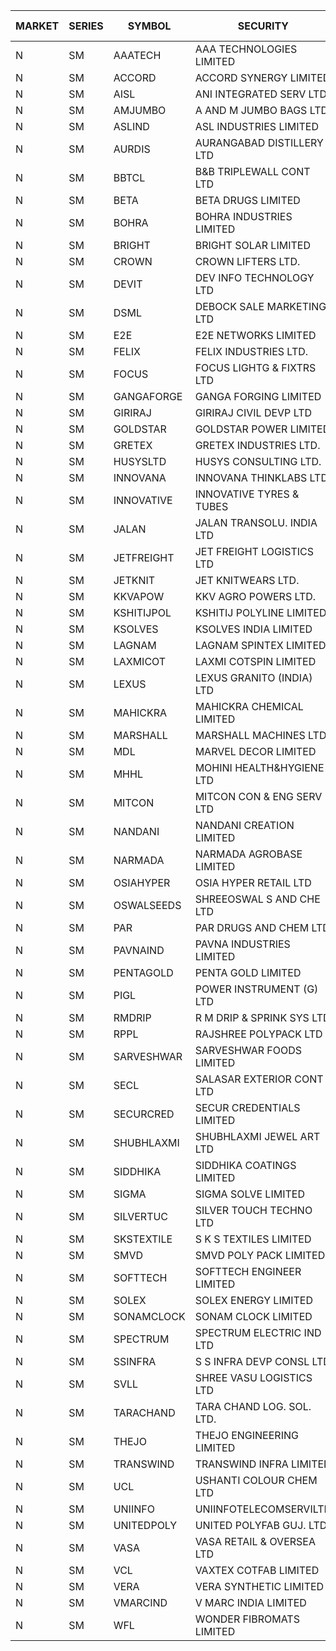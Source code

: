


| MARKET | SERIES | SYMBOL | SECURITY | PREV CL PR | OPEN PRICE | HIGH PRICE | LOW PRICE | CLOSE PRICE | NET TRDVAL | NET TRDQTY | CORP IND | HI 52 WK | LO 52 WK |
| ----- | ----- | ----- | ----- | ----- | ----- | ----- | ----- | ----- | ----- | ----- | ----- | ----- | ----- |
| N | SM | AAATECH | AAA TECHNOLOGIES LIMITED | 67.00 | 71.00 | 71.00 | 65.60 | 67.15 | 2284650.00 | 33000 |  | 71.00 | 42.00 |
| N | SM | ACCORD | ACCORD SYNERGY LIMITED | 15.00 | 15.75 | 15.75 | 14.45 | 14.95 | 122400.00 | 8000 |  | 27.00 | 10.25 |
| N | SM | AISL | ANI INTEGRATED SERV LTD. | 45.75 | 49.65 | 49.65 | 41.30 | 41.60 | 1411620.00 | 31200 |  | 55.40 | 17.60 |
| N | SM | AMJUMBO | A AND M JUMBO BAGS LTD | 9.00 | 8.55 | 8.55 | 8.55 | 8.55 | 68400.00 | 8000 |  | 14.40 | 6.70 |
| N | SM | ASLIND | ASL INDUSTRIES LIMITED | 11.80 | 11.70 | 11.70 | 11.70 | 11.70 | 2340000.00 | 200000 |  | 22.10 | 4.75 |
| N | SM | AURDIS | AURANGABAD DISTILLERY LTD | 39.30 | 41.25 | 41.25 | 41.25 | 41.25 | 247500.00 | 6000 |  | 41.25 | 25.80 |
| N | SM | BBTCL | B&B TRIPLEWALL CONT LTD | 77.00 | 76.00 | 76.00 | 74.00 | 74.00 | 897150.00 | 12000 |  | 83.95 | 27.20 |
| N | SM | BETA | BETA DRUGS LIMITED | 301.25 | 300.00 | 316.30 | 300.00 | 316.30 | 4993160.00 | 16000 |  | 350.20 | 52.05 |
| N | SM | BOHRA | BOHRA INDUSTRIES LIMITED | 4.35 | 4.15 | 4.30 | 4.15 | 4.15 | 126000.00 | 30000 |  | 7.25 | .95 |
| N | SM | BRIGHT | BRIGHT SOLAR LIMITED | 10.20 | 10.05 | 10.05 | 10.05 | 10.05 | 30150.00 | 3000 |  | 15.55 | 5.55 |
| N | SM | CROWN | CROWN LIFTERS LTD. | 90.60 | 92.00 | 92.00 | 90.00 | 90.00 | 182000.00 | 2000 |  | 100.00 | 38.00 |
| N | SM | DEVIT | DEV INFO TECHNOLOGY LTD | 105.00 | 102.00 | 105.00 | 102.00 | 105.00 | 1251000.00 | 12000 |  | 139.55 | 66.00 |
| N | SM | DSML | DEBOCK SALE MARKETING LTD | 7.50 | 7.20 | 7.20 | 7.20 | 7.20 | 43200.00 | 6000 |  | 21.95 | 3.50 |
| N | SM | E2E | E2E NETWORKS LIMITED | 41.00 | 41.00 | 41.00 | 41.00 | 41.00 | 82000.00 | 2000 |  | 61.30 | 20.05 |
| N | SM | FELIX | FELIX INDUSTRIES LTD. | 44.35 | 44.35 | 44.35 | 42.15 | 44.20 | 868800.00 | 20000 |  | 51.25 | 12.35 |
| N | SM | FOCUS | FOCUS LIGHTG & FIXTRS LTD | 32.00 | 33.00 | 33.40 | 31.00 | 31.00 | 292200.00 | 9000 |  | 34.80 | 18.05 |
| N | SM | GANGAFORGE | GANGA FORGING LIMITED | 81.05 | 78.00 | 81.45 | 78.00 | 80.90 | 4452400.00 | 56000 |  | 82.85 | 9.50 |
| N | SM | GIRIRAJ | GIRIRAJ CIVIL DEVP LTD | 80.20 | 84.20 | 84.20 | 84.20 | 84.20 | 101040.00 | 1200 |  | 93.50 | 46.50 |
| N | SM | GOLDSTAR | GOLDSTAR POWER LIMITED | 20.50 | 20.50 | 20.50 | 20.50 | 20.50 | 1599000.00 | 78000 |  | 25.30 | 19.70 |
| N | SM | GRETEX | GRETEX INDUSTRIES LTD. | 9.85 | 9.85 | 9.85 | 9.85 | 9.85 | 59100.00 | 6000 |  | 10.80 | 5.70 |
| N | SM | HUSYSLTD | HUSYS CONSULTING LTD. | 87.25 | 88.95 | 88.95 | 88.40 | 88.40 | 887300.00 | 10000 |  | 131.85 | 20.50 |
| N | SM | INNOVANA | INNOVANA THINKLABS LTD. | 199.00 | 197.00 | 208.00 | 189.05 | 197.50 | 3391600.00 | 17000 |  | 208.00 | 70.25 |
| N | SM | INNOVATIVE | INNOVATIVE TYRES & TUBES | 8.80 | 9.15 | 9.20 | 8.85 | 9.20 | 190200.00 | 21000 |  | 10.35 | 5.65 |
| N | SM | JALAN | JALAN TRANSOLU. INDIA LTD | 3.85 | 3.95 | 3.95 | 3.95 | 3.95 | 11850.00 | 3000 |  | 4.65 | 2.75 |
| N | SM | JETFREIGHT | JET FREIGHT LOGISTICS LTD | 27.35 | 28.70 | 28.70 | 27.00 | 27.00 | 1653400.00 | 60000 |  | 28.70 | 12.00 |
| N | SM | JETKNIT | JET KNITWEARS LTD. | 36.90 | 38.70 | 38.70 | 38.70 | 38.70 | 58050.00 | 1500 |  | 38.70 | 18.00 |
| N | SM | KKVAPOW | KKV AGRO POWERS LTD. | 384.00 | 395.00 | 403.20 | 395.00 | 403.20 | 199550.00 | 500 |  | 417.90 | 335.00 |
| N | SM | KSHITIJPOL | KSHITIJ POLYLINE LIMITED | 22.00 | 21.50 | 22.10 | 21.50 | 21.80 | 346800.00 | 16000 |  | 28.25 | 19.85 |
| N | SM | KSOLVES | KSOLVES INDIA LIMITED | 639.30 | 607.35 | 607.35 | 607.35 | 607.35 | 5830560.00 | 9600 |  | 1718.20 | 102.05 |
| N | SM | LAGNAM | LAGNAM SPINTEX LIMITED | 27.00 | 25.65 | 25.65 | 25.65 | 25.65 | 76950.00 | 3000 |  | 30.45 | 6.60 |
| N | SM | LAXMICOT | LAXMI COTSPIN LIMITED | 15.30 | 16.90 | 16.90 | 15.50 | 15.50 | 287400.00 | 18000 |  | 17.70 | 7.50 |
| N | SM | LEXUS | LEXUS GRANITO (INDIA) LTD | 12.45 | 11.85 | 12.40 | 11.85 | 12.35 | 48850.00 | 4000 |  | 22.50 | 5.45 |
| N | SM | MAHICKRA | MAHICKRA CHEMICAL LIMITED | 88.25 | 84.05 | 88.00 | 84.05 | 88.00 | 258075.00 | 3000 |  | 95.00 | 70.00 |
| N | SM | MARSHALL | MARSHALL MACHINES LTD | 15.00 | 15.00 | 15.75 | 14.35 | 15.05 | 553050.00 | 36000 |  | 17.35 | 4.85 |
| N | SM | MDL | MARVEL DECOR LIMITED | 29.95 | 28.50 | 28.50 | 28.50 | 28.50 | 114000.00 | 4000 |  | 29.95 | 16.50 |
| N | SM | MHHL | MOHINI HEALTH&HYGIENE LTD | 25.90 | 25.50 | 25.90 | 25.00 | 25.00 | 381000.00 | 15000 |  | 39.50 | 13.50 |
| N | SM | MITCON | MITCON CON & ENG SERV LTD | 38.25 | 40.15 | 40.15 | 40.15 | 40.15 | 80300.00 | 2000 |  | 41.50 | 33.10 |
| N | SM | NANDANI | NANDANI CREATION LIMITED | 38.95 | 39.00 | 40.50 | 37.05 | 39.70 | 1343000.00 | 35000 |  | 40.50 | 7.65 |
| N | SM | NARMADA | NARMADA AGROBASE LIMITED | 11.00 | 11.55 | 11.55 | 11.55 | 11.55 | 83160.00 | 7200 |  | 16.70 | 9.50 |
| N | SM | OSIAHYPER | OSIA HYPER RETAIL LTD | 160.00 | 160.00 | 160.00 | 152.10 | 155.00 | 186840.00 | 1200 |  | 238.00 | 117.00 |
| N | SM | OSWALSEEDS | SHREEOSWAL S AND CHE LTD | 43.50 | 41.35 | 41.35 | 41.35 | 41.35 | 330800.00 | 8000 |  | 50.45 | 28.00 |
| N | SM | PAR | PAR DRUGS AND CHEM LTD | 70.30 | 68.00 | 69.95 | 66.80 | 68.45 | 2949800.00 | 44000 |  | 136.50 | 36.10 |
| N | SM | PAVNAIND | PAVNA INDUSTRIES LIMITED | 173.00 | 173.00 | 173.00 | 173.00 | 173.00 | 138400.00 | 800 |  | 198.00 | 165.05 |
| N | SM | PENTAGOLD | PENTA GOLD LIMITED | 85.90 | 81.65 | 81.65 | 81.65 | 81.65 | 11512650.00 | 141000 |  | 115.00 | 15.40 |
| N | SM | PIGL | POWER INSTRUMENT (G) LTD | 69.20 | 70.00 | 70.00 | 70.00 | 70.00 | 140000.00 | 2000 |  | 86.65 | 9.50 |
| N | SM | RMDRIP | R M DRIP & SPRINK SYS LTD | 26.55 | 26.55 | 26.55 | 26.55 | 26.55 | 53100.00 | 2000 |  | 63.00 | 15.50 |
| N | SM | RPPL | RAJSHREE POLYPACK LTD | 147.00 | 151.00 | 151.00 | 142.50 | 143.60 | 3788350.00 | 26000 |  | 154.10 | 52.35 |
| N | SM | SARVESHWAR | SARVESHWAR FOODS LIMITED | 29.00 | 27.00 | 27.00 | 27.00 | 27.00 | 43200.00 | 1600 |  | 37.85 | 9.60 |
| N | SM | SECL | SALASAR EXTERIOR CONT LTD | 22.00 | 21.00 | 22.00 | 20.90 | 22.00 | 1544700.00 | 72000 |  | 43.00 | 9.90 |
| N | SM | SECURCRED | SECUR CREDENTIALS LIMITED | 19.35 | 19.35 | 19.35 | 19.35 | 19.35 | 11610.00 | 600 |  | 25.55 | 12.00 |
| N | SM | SHUBHLAXMI | SHUBHLAXMI JEWEL ART LTD | 14.40 | 14.40 | 14.40 | 14.40 | 14.40 | 14400.00 | 1000 |  | 29.90 | 12.05 |
| N | SM | SIDDHIKA | SIDDHIKA COATINGS LIMITED | 70.65 | 69.30 | 76.65 | 69.30 | 71.30 | 1459300.00 | 20000 |  | 81.50 | 45.00 |
| N | SM | SIGMA | SIGMA SOLVE LIMITED | 174.15 | 182.85 | 182.85 | 165.45 | 182.85 | 14419350.00 | 81000 |  | 182.85 | 33.80 |
| N | SM | SILVERTUC | SILVER TOUCH TECHNO LTD | 81.00 | 78.00 | 80.00 | 78.00 | 80.00 | 158000.00 | 2000 |  | 109.00 | 72.00 |
| N | SM | SKSTEXTILE | S K S TEXTILES LIMITED | 24.30 | 25.20 | 25.20 | 25.20 | 25.20 | 25200.00 | 1000 |  | 30.45 | 22.10 |
| N | SM | SMVD | SMVD POLY PACK LIMITED | 20.95 | 20.60 | 20.60 | 20.60 | 20.60 | 41200.00 | 2000 |  | 24.40 | 6.45 |
| N | SM | SOFTTECH | SOFTTECH ENGINEER LIMITED | 110.35 | 115.50 | 115.50 | 114.00 | 114.85 | 1102640.00 | 9600 |  | 115.50 | 35.50 |
| N | SM | SOLEX | SOLEX ENERGY LIMITED | 60.00 | 57.00 | 57.00 | 57.00 | 57.00 | 114000.00 | 2000 |  | 68.45 | 20.15 |
| N | SM | SONAMCLOCK | SONAM CLOCK LIMITED | 54.00 | 54.05 | 54.05 | 50.40 | 52.05 | 625500.00 | 12000 |  | 66.00 | 38.25 |
| N | SM | SPECTRUM | SPECTRUM ELECTRIC IND LTD | 51.50 | 51.00 | 51.00 | 51.00 | 51.00 | 1020000.00 | 20000 |  | 69.00 | 45.60 |
| N | SM | SSINFRA | S S INFRA DEVP CONSL LTD | 9.10 | 9.10 | 9.10 | 9.10 | 9.10 | 27300.00 | 3000 |  | 10.20 | 5.65 |
| N | SM | SVLL | SHREE VASU LOGISTICS LTD | 97.00 | 92.00 | 92.00 | 92.00 | 92.00 | 92000.00 | 1000 |  | 104.00 | 76.00 |
| N | SM | TARACHAND | TARA CHAND LOG. SOL. LTD. | 40.20 | 40.80 | 40.80 | 40.80 | 40.80 | 81600.00 | 2000 |  | 52.35 | 26.00 |
| N | SM | THEJO | THEJO ENGINEERING LIMITED | 2400.00 | 2355.00 | 2355.00 | 2280.00 | 2301.00 | 2309960.00 | 1000 |  | 2850.00 | 490.00 |
| N | SM | TRANSWIND | TRANSWIND INFRA LIMITED | 5.15 | 5.40 | 5.40 | 5.30 | 5.30 | 300400.00 | 56000 |  | 12.80 | 4.75 |
| N | SM | UCL | USHANTI COLOUR CHEM LTD | 47.35 | 43.75 | 47.95 | 43.00 | 47.95 | 532700.00 | 12000 |  | 49.80 | 24.00 |
| N | SM | UNIINFO | UNIINFOTELECOMSERVILTD | 17.50 | 18.35 | 18.35 | 17.60 | 17.60 | 71900.00 | 4000 |  | 27.45 | 7.85 |
| N | SM | UNITEDPOLY | UNITED POLYFAB GUJ. LTD. | 9.05 | 8.60 | 8.60 | 8.60 | 8.60 | 77400.00 | 9000 |  | 59.75 | 5.95 |
| N | SM | VASA | VASA RETAIL & OVERSEA LTD | 6.05 | 6.05 | 6.05 | 6.05 | 6.05 | 24200.00 | 4000 |  | 7.55 | 4.95 |
| N | SM | VCL | VAXTEX COTFAB LIMITED | 43.75 | 41.60 | 41.60 | 41.60 | 41.60 | 124800.00 | 3000 |  | 51.00 | 17.00 |
| N | SM | VERA | VERA SYNTHETIC LIMITED | 30.10 | 30.20 | 30.20 | 30.20 | 30.20 | 317100.00 | 10500 |  | 65.90 | 29.25 |
| N | SM | VMARCIND | V MARC INDIA LIMITED | 33.30 | 34.30 | 34.30 | 33.10 | 33.10 | 305100.00 | 9000 |  | 45.00 | 29.55 |
| N | SM | WFL | WONDER FIBROMATS LIMITED | 75.20 | 78.95 | 78.95 | 78.95 | 78.95 | 126320.00 | 1600 |  | 78.95 | 42.70 |



